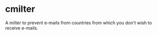 cmilter
=======

A milter to prevent e-mails from countries from which you don't wish to receive
e-mails.
